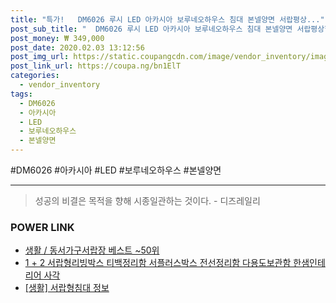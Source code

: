 ```yaml
--- 
title: "특가!   DM6026 루시 LED 아카시아 보루네오하우스 침대 본넬양면 서랍평상..." 
post_sub_title: "  DM6026 루시 LED 아카시아 보루네오하우스 침대 본넬양면 서랍평상형 SS 프라임" 
post_money: ₩ 349,000 
post_date: 2020.02.03 13:12:56 
post_img_url: https://static.coupangcdn.com/image/vendor_inventory/images/2018/09/06/16/6/a7c96044-cd6d-49fd-893c-74023a7ed1f5.jpg 
post_link_url: https://coupa.ng/bn1ElT 
categories: 
  - vendor_inventory 
tags: 
  - DM6026 
  - 아카시아 
  - LED 
  - 보루네오하우스 
  - 본넬양면 
--- 
```

  #DM6026 #아카시아 #LED #보루네오하우스 #본넬양면 
<hr> 

> 성공의 비결은 목적을 향해 시종일관하는 것이다. - 디즈레일리 


### POWER LINK

* <a href="https://blog.naver.com/santokki14/221787067633" target="_blank">생활 / 동서가구서랍장 베스트 ~50위</a>
* <a href="https://blog.naver.com/fasyy4321/221783420624" target="_blank">1 + 2 서랍형리빙박스 티백정리함 서플러스박스 전선정리함 다용도보관함 한샘인테리어 사각 </a>
* <a href="https://blog.naver.com/fasyy4321/221766228138" target="_blank"> [생활] 서랍형침대 정보 </a>
